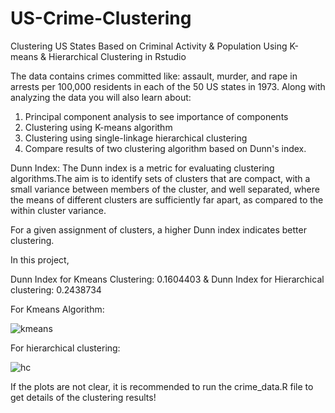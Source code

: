 # US-Crime-Clustering
Clustering US States Based on Criminal Activity &amp; Population Using K-means &amp;  Hierarchical Clustering in Rstudio


The data contains crimes committed like: assault, murder, and rape in arrests per 100,000 residents in each of the 50 US states in 1973. Along with analyzing the data you will also learn about:

1. Principal component analysis to see importance of components
2. Clustering using K-means algorithm
3. Clustering using single-linkage hierarchical clustering
4. Compare results of two clustering algorithm based on Dunn's index.

Dunn Index: The Dunn index is a metric for evaluating clustering algorithms.The aim is to identify sets of clusters that are compact, with a small variance between members of the cluster, and well separated, where the means of different clusters are sufficiently far apart, as compared to the within cluster variance. 

For a given assignment of clusters, a higher Dunn index indicates better clustering. 

In this project, 
 
Dunn Index for Kmeans Clustering: 0.1604403 &
Dunn Index for Hierarchical clustering: 0.2438734


For Kmeans Algorithm:

![kmeans](https://cloud.githubusercontent.com/assets/24511419/25100699/eb0780e4-23d2-11e7-935e-a2a3408c45dc.png)


For hierarchical clustering:

![hc](https://cloud.githubusercontent.com/assets/24511419/25100847/914cff88-23d3-11e7-81f2-040f92422e69.png)


If the plots are not clear, it is recommended to run the crime_data.R file to get details of the clustering results!
